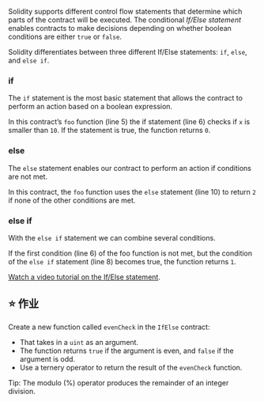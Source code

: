 Solidity supports different control flow statements that determine which parts of the contract will be executed. The conditional *If/Else statement* enables contracts to make decisions depending on whether boolean conditions are either `true` or `false`.

Solidity differentiates between three different If/Else statements: `if`, `else`, and `else if`.

### if
The `if` statement is the most basic statement that allows the contract to perform an action based on a boolean expression. 

In this contract’s `foo` function (line 5) the if statement (line 6) checks if `x` is smaller than `10`. If the statement is true, the function returns `0`.

### else
The `else` statement enables our contract to perform an action if conditions are not met.

In this contract, the `foo` function uses the `else` statement (line 10) to return `2` if none of the other conditions are met.

### else if
With the `else if` statement we can combine several conditions.

If the first condition (line 6) of the foo function is not met, but the condition of the `else if` statement (line 8) becomes true, the function returns `1`.

<a href="https://www.youtube.com/watch?v=Ld8bFWXLSfs" target="_blank">Watch a video tutorial on the If/Else statement</a>.

## ⭐️ 作业
Create a new function called `evenCheck` in the `IfElse` contract: 
- That takes in a `uint` as an argument.
- The function returns `true` if the argument is even, and `false` if the argument is odd.
- Use a ternery operator to return the result of the `evenCheck` function.

Tip: The modulo (%) operator produces the remainder of an integer division.